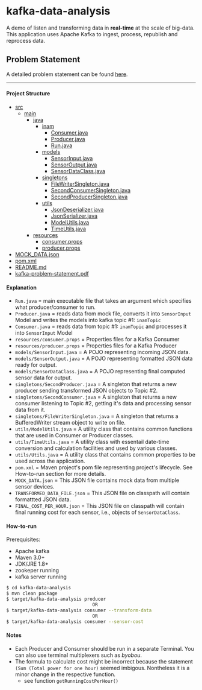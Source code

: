 # kafka-data-analysis
A demo of listen and transforming data in **real-time** at the scale of big-data. This application uses Apache Kafka to ingest, process, republish and reprocess data.

## Problem Statement
A detailed problem statement can be found [here](./kafka-problem-statement.pdf).

____

#### Project Structure
 * [src](./src)
   * [main](./src/main)
       - [java](./src/main/java)
         + [inam](./src/main/java/inam)
             * [Consumer.java](./src/main/java/inam/Consumer.java)
             * [Producer.java](./src/main/java/inam/Producer.java)
             * [Run.java](./src/main/java/inam/Run.java)
         + [models](./src/main/java/inam/models)
           * [SensorInput.java](./src/main/java/inam/models/SensorInput.java)
           * [SensorOutput.java](./src/main/java/inam/models/SensorOutput.java)
           * [SensorDataClass.java](./src/main/java/inam/models/SensorDataClass.java)
         + [singletons](./src/main/java/inam/singletons)
           * [FileWriterSingleton.java](./src/main/java/inam/utils/FileWriterSingleton.java)
           * [SecondConsumerSingleton.java](./src/main/java/inam/utils/SecondConsumerSingleton.java)
           * [SecondProducerSingleton.java](./src/main/java/inam/utils/SecondProducerSingleton.java)
         + [utils](./src/main/java/inam/utils)
             * [JsonDeserializer.java](./src/main/java/inam/utils/JsonDeserializer.java)
             * [JsonSerializer.java](./src/main/java/inam/utils/JsonSerializer.java)
             * [ModelUtils.java](./src/main/java/inam/utils/ModelUtils.java)
             * [TimeUtils.java](./src/main/java/inam/utils/TimeUtils.java)
       - [resources](./src/main/resources)
           * [consumer.props](./src/main/resources/consumer.props)
           * [producer.props](./src/main/resources/producer.props)
 * [MOCK_DATA.json](./MOCK_DATA.json)
 * [pom.xml](./pom.xml)
 * [README.md](./README.md)
 * [kafka-problem-statement.pdf](./kafka-problem-statement.pdf)


#### Explanation
+ `Run.java` = main executable file that takes an argument which specifies what producer/consumer to run.
+ `Producer.java` = reads data from mock file, converts it into `SensorInput` Model and writes the models into kafka topic #1: `inamTopic`
+ `Consumer.java` = reads data from topic #1: `inamTopic` and processes it into `SensorInput` Model
+ `resources/consumer.props` = Properties files for a Kafka Consumer
+ `resources/producer.props` = Properties files for a Kafka Producer
+ `models/SensorInput.java` = A POJO representing incoming JSON data.
+ `models/SensorOutput.java` = A POJO representing formatted JSON data ready for output.
+ `models/SensorDataClass.java` = A POJO representing final computed sensor data for output.
+ `singletons/SecondProducer.java` = A singleton that returns a new producer sending transformed JSON objects to Topic #2.
+ `singletons/SecondConsumer.java` = A singleton that returns a new consumer listening to Topic #2, getting it's data and processing sensor data from it.
+ `singletons/FileWriterSingleton.java` = A singleton that returns a BufferedWriter stream object to write on file.
+ `utils/ModelUtils.java` = A utility class that contains common functions that are used in Consumer or Producer classes.
+ `utils/TimeUtils.java` = A utility class with essentail date-time conversion and calculation facilities and used by various classes.
+ `utils/Utils.java` = A utility class that contains common properties to be used across the application.
+ `pom.xml` = Maven project's pom file representing project's lifecycle. See How-to-run section for more details.
+ `MOCK_DATA.json` = This JSON file contains mock data from multiple sensor devices.
+ `TRANSFORMED_DATA_FILE.json` = This JSON file on classpath will contain formattted JSON data.
+ `FINAL_COST_PER_HOUR.json` = This JSON file on classpath will contain final running cost for each sensor, i.e., objects of `SensorDataClass`.


#### How-to-run
Prerequisites:
* Apache kafka
* Maven 3.0+
* JDK/JRE 1.8+
* zookeper running
* kafka server running

```bash
$ cd kafka-data-analysis
$ mvn clean package
$ target/kafka-data-analysis producer
                                OR
$ target/kafka-data-analysis consumer --transform-data
                                OR
$ target/kafka-data-analysis consumer --sensor-cost
```

#### Notes
- Each Producer and Consumer should be run in a separate Terminal. You can also use terminal multiplexers such as _byobou_.
- The formula to calculate cost might be incorrect because the statement `(Sum (Total power for one hour)` seemed imbigous. Nontheless it is a minor change in the respective function.
    + see function `getRunningCostPerHour()`
